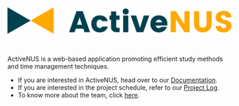&nbsp;  

![ActiveNUS](img/logo+icon.png)

&nbsp;  

ActiveNUS is a web-based application promoting efficient study methods and time management techniques.

* If you are interested in ActiveNUS, head over to our [Documentation](Documentation.md).
* If you are interested in the project schedule, refer to our [Project Log](ProjectLog.md).
* To know more about the team, click [here](AboutUs.md).
